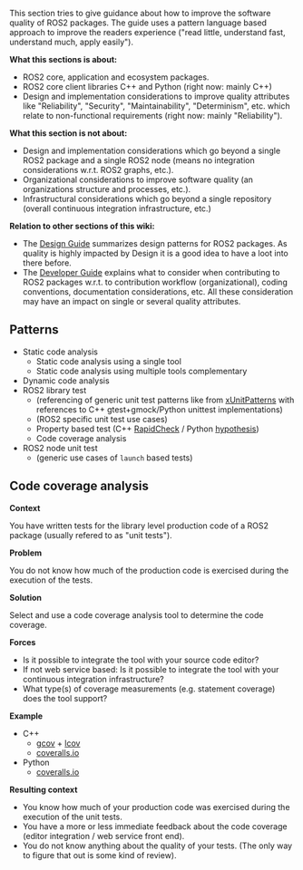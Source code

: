 This section tries to give guidance about how to improve the software quality of ROS2 packages. The guide uses a pattern language based approach to improve the readers experience ("read little, understand fast, understand much, apply easily").

**What this sections is about:**

- ROS2 core, application and ecosystem packages.
- ROS2 core client libraries C++ and Python (right now: mainly C++)
- Design and implementation considerations to improve quality attributes like "Reliability", "Security", "Maintainability", "Determinism", etc. which relate to non-functional requirements (right now: mainly "Reliability").

**What this section is not about:**

- Design and implementation considerations which go beyond a single ROS2 package and a single ROS2 node (means no integration considerations w.r.t. ROS2 graphs, etc.).
- Organizational considerations to improve software quality (an organizations structure and processes, etc.).
- Infrastructural considerations which go beyond a single repository (overall continuous integration infrastructure, etc.)

**Relation to other sections of this wiki:**

- The [Design Guide](https://github.com/ros2/ros2/wiki/Design-Guide) summarizes design patterns for ROS2 packages. As quality is highly impacted by Design it is a good idea to have a loot into there before.
- The [Developer Guide](https://github.com/ros2/ros2/wiki/Developer-Guide) explains what to consider when contributing to ROS2 packages w.r.t. to contribution workflow (organizational), coding conventions, documentation considerations, etc. All these consideration may have an impact on single or several quality attributes.

## Patterns

* Static code analysis
  * Static code analysis using a single tool
  * Static code analysis using multiple tools complementary
* Dynamic code analysis
* ROS2 library test
  * (referencing of generic unit test patterns like from [xUnitPatterns](http://xunitpatterns.com/Book%20Outline%20Diagrams.html) with references to C++ gtest+gmock/Python unittest implementations)
  * (ROS2 specific unit test use cases)
  * Property based test (C++ [RapidCheck](https://github.com/emil-e/rapidcheck) / Python [hypothesis](https://github.com/HypothesisWorks/hypothesis-python))
  * Code coverage analysis
* ROS2 node unit test
  * (generic use cases of `launch` based tests)

## Code coverage analysis

**Context**

You have written tests for the library level production code of a ROS2 package (usually refered to as "unit tests").

**Problem**

You do not know how much of the production code is exercised during the execution of the tests.

**Solution**

Select and use a code coverage analysis tool to determine the code coverage.

**Forces**

* Is it possible to integrate the tool with your source code editor?
* If not web service based: Is it possible to integrate the tool with your continuous integration infrastructure?
* What type(s) of coverage measurements (e.g. statement coverage) does the tool support?

**Example**

* C++
  * [gcov](https://gcc.gnu.org/onlinedocs/gcc/Gcov.html) + [lcov](http://ltp.sourceforge.net/coverage/lcov.php)
  * [coveralls.io](https://coveralls.io)
* Python
  * [coveralls.io](https://coveralls.io)

**Resulting context**

* You know how much of your production code was exercised during the execution of the unit tests.
* You have a more or less immediate feedback about the code coverage (editor integration / web service front end).
* You do not know anything about the quality of your tests. (The only way to figure that out is some kind of review).